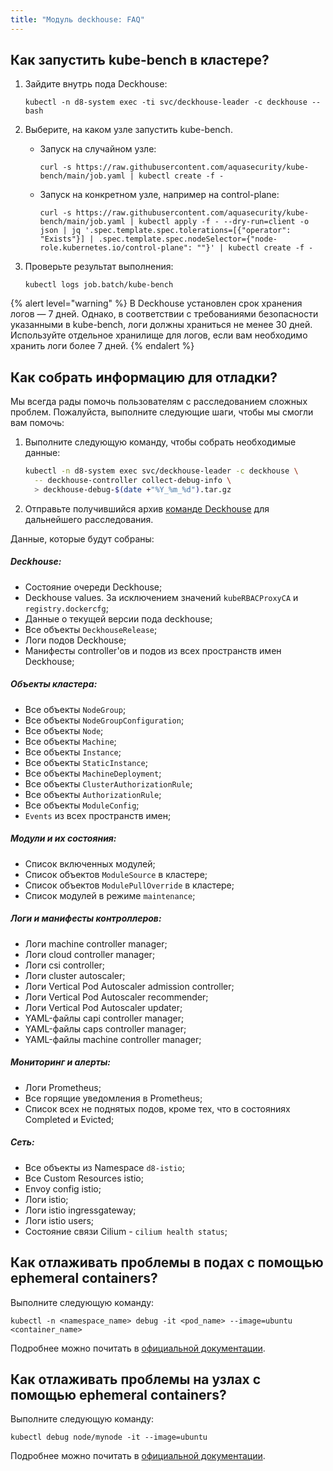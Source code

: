 ```yaml
---
title: "Модуль deckhouse: FAQ"
---
```


## Как запустить kube-bench в кластере?

1. Зайдите внутрь пода Deckhouse:

   ```shell
   kubectl -n d8-system exec -ti svc/deckhouse-leader -c deckhouse -- bash
   ```

1. Выберите, на каком узле запустить kube-bench.

   * Запуск на случайном узле:

     ```shell
     curl -s https://raw.githubusercontent.com/aquasecurity/kube-bench/main/job.yaml | kubectl create -f -
     ```

   * Запуск на конкретном узле, например на control-plane:

     ```shell
     curl -s https://raw.githubusercontent.com/aquasecurity/kube-bench/main/job.yaml | kubectl apply -f - --dry-run=client -o json | jq '.spec.template.spec.tolerations=[{"operator": "Exists"}] | .spec.template.spec.nodeSelector={"node-role.kubernetes.io/control-plane": ""}' | kubectl create -f -
     ```

1. Проверьте результат выполнения:

   ```shell
   kubectl logs job.batch/kube-bench
   ```

{% alert level="warning" %}
В Deckhouse установлен срок хранения логов — 7 дней. Однако, в соответствии с требованиями безопасности указанными в kube-bench, логи должны храниться не менее 30 дней. Используйте отдельное хранилище для логов, если вам необходимо хранить логи более 7 дней.
{% endalert %}

## Как собрать информацию для отладки?

Мы всегда рады помочь пользователям с расследованием сложных проблем. Пожалуйста, выполните следующие шаги, чтобы мы смогли вам помочь:

1. Выполните следующую команду, чтобы собрать необходимые данные:

   ```sh
   kubectl -n d8-system exec svc/deckhouse-leader -c deckhouse \
     -- deckhouse-controller collect-debug-info \
     > deckhouse-debug-$(date +"%Y_%m_%d").tar.gz
   ```

2. Отправьте получившийся архив [команде Deckhouse](https://github.com/deckhouse/deckhouse/issues/new/choose) для дальнейшего расследования.

Данные, которые будут собраны:

##### Deckhouse:
* Состояние очереди Deckhouse;
* Deckhouse values. За исключением значений `kubeRBACProxyCA` и `registry.dockercfg`;
* Данные о текущей версии пода deckhouse;
* Все объекты `DeckhouseRelease`;
* Логи подов Deckhouse;
* Манифесты controller'ов и подов из всех пространств имен Deckhouse;

##### Объекты кластера:
* Все объекты `NodeGroup`;
* Все объекты `NodeGroupConfiguration`;
* Все объекты `Node`;
* Все объекты `Machine`;
* Все объекты `Instance`;
* Все объекты `StaticInstance`;
* Все объекты `MachineDeployment`;
* Все объекты `ClusterAuthorizationRule`;
* Все объекты `AuthorizationRule`;
* Все объекты `ModuleConfig`;
* `Events` из всех пространств имен;

##### Модули и их состояния:
* Список включенных модулей;
* Список объектов `ModuleSource` в кластере;
* Список объектов `ModulePullOverride` в кластере;
* Список модулей в режиме `maintenance`;

##### Логи и манифесты контроллеров:
* Логи machine controller manager;
* Логи cloud controller manager;
* Логи csi controller;
* Логи cluster autoscaler;
* Логи Vertical Pod Autoscaler admission controller;
* Логи Vertical Pod Autoscaler recommender;
* Логи Vertical Pod Autoscaler updater;
* YAML-файлы capi controller manager;
* YAML-файлы caps controller manager;
* YAML-файлы machine controller manager;

##### Мониторинг и алерты:
* Логи Prometheus;
* Все горящие уведомления в Prometheus;
* Список всех не поднятых подов, кроме тех, что в состояниях Completed и Evicted;

##### Сеть:
* Все объекты из Namespace `d8-istio`;
* Все Custom Resources istio;
* Envoy config istio;
* Логи istio;
* Логи istio ingressgateway;
* Логи istio users;
* Состояние связи Cilium - `cilium health status`;

## Как отлаживать проблемы в подах с помощью ephemeral containers?

Выполните следующую команду:

```shell
kubectl -n <namespace_name> debug -it <pod_name> --image=ubuntu <container_name>
```

Подробнее можно почитать в [официальной документации](https://kubernetes.io/docs/tasks/debug/debug-application/debug-running-pod/#ephemeral-container).

## Как отлаживать проблемы на узлах с помощью ephemeral containers?

Выполните следующую команду:

```shell
kubectl debug node/mynode -it --image=ubuntu
```

Подробнее можно почитать в [официальной документации](https://kubernetes.io/docs/tasks/debug/debug-application/debug-running-pod/#node-shell-session).
